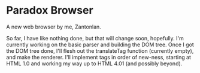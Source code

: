 # Paradox Browser
A new web browser by me, Zantonlan.

So far, I have like nothing done, but that will change soon, hopefully. I'm currently working on the basic parser and building the DOM tree. Once I got the DOM tree done, I'll flesh out the translateTag function (currently empty), and make the renderer. I'll implement tags in order of new-ness, starting at HTML 1.0 and working my way up to HTML 4.01 (and possibly beyond).
